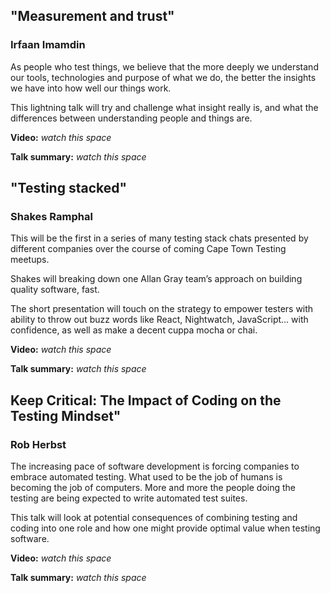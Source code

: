 ## "Measurement and trust" 
### Irfaan Imamdin

As people who test things, we believe that the more deeply we understand our tools, technologies and purpose of what we do, the better the insights we have into how well our things work.

This lightning talk will  try and challenge what insight really is, and what the differences between understanding people and things are.

**Video:** _watch this space_

**Talk summary:** _watch this space_

## "Testing stacked" 
### Shakes Ramphal
This will be the first in a series of many testing stack chats presented by different companies over the course of coming Cape Town Testing meetups.

Shakes will breaking down one Allan Gray team’s approach on building quality software, fast. 

The short presentation will touch on the strategy to empower testers with ability to throw out buzz words like React, Nightwatch, JavaScript… with confidence, as well as make a decent cuppa mocha or chai. 

**Video:** _watch this space_

**Talk summary:** _watch this space_

## Keep Critical: The Impact of Coding on the Testing Mindset" 
### Rob Herbst
The increasing pace of software development is forcing companies to embrace automated testing. What used to be the job of humans is becoming the job of computers. More and more the people doing the testing are being expected to write automated test suites. 

This talk will look at potential consequences of combining testing and coding into one role and how one might provide optimal value when testing software.

**Video:** _watch this space_

**Talk summary:** _watch this space_